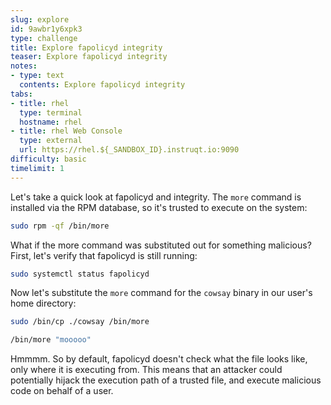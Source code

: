 ```yaml
---
slug: explore
id: 9awbr1y6xpk3
type: challenge
title: Explore fapolicyd integrity
teaser: Explore fapolicyd integrity
notes:
- type: text
  contents: Explore fapolicyd integrity
tabs:
- title: rhel
  type: terminal
  hostname: rhel
- title: rhel Web Console
  type: external
  url: https://rhel.${_SANDBOX_ID}.instruqt.io:9090
difficulty: basic
timelimit: 1
---
```

Let's take a quick look at fapolicyd and integrity. The `more` command is installed via the RPM database, so it's trusted to execute on the system:

```bash
sudo rpm -qf /bin/more
```

What if the more command was substituted out for something malicious? First, let's verify that fapolicyd is still running:

```bash
sudo systemctl status fapolicyd
```

Now let's substitute the `more` command for the `cowsay` binary in our user's home directory:

```bash
sudo /bin/cp ./cowsay /bin/more
```

```bash
/bin/more "mooooo"
```

Hmmmm. So by default, fapolicyd doesn't check what the file looks like, only where it is executing from. This means that an attacker could potentially hijack the execution path of a trusted file, and execute malicious code on behalf of a user.
